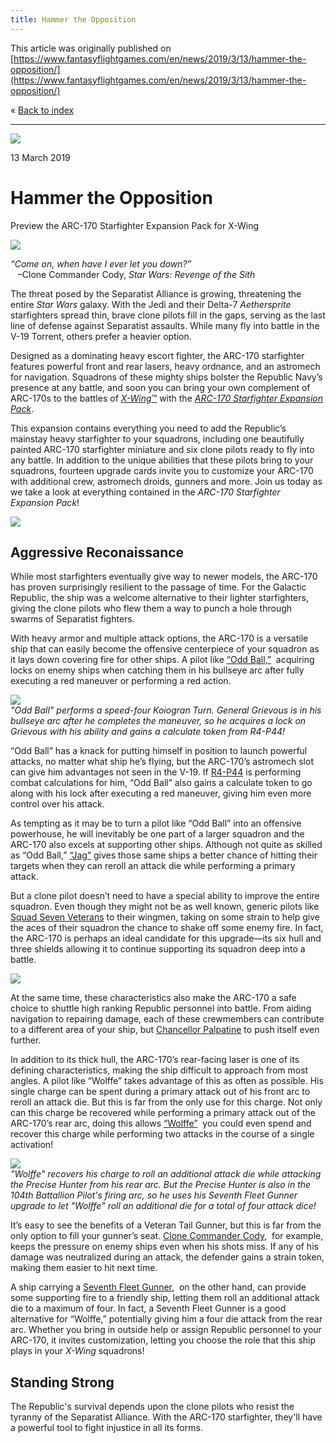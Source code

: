 ```yaml
---
title: Hammer the Opposition
---
```


This article was originally published on [https://www.fantasyflightgames.com/en/news/2019/3/13/hammer-the-opposition/](https://www.fantasyflightgames.com/en/news/2019/3/13/hammer-the-opposition/)

&laquo; [Back to index](../index.md)

---

![](3ea1e90963b025c01c5378e6a8c826a5.jpg)

13 March 2019

Hammer the Opposition
=====================

Preview the ARC-170 Starfighter Expansion Pack for X-Wing

![](c93679b3845d166881f4f90d8aa1e44a.png)

_“Come on, when have I ever let you down?”_  
   –Clone Commander Cody, _Star Wars: Revenge of the Sith_

The threat posed by the Separatist Alliance is growing, threatening the entire _Star Wars_ galaxy. With the Jedi and their Delta-7 _Aethersprite_ starfighters spread thin, brave clone pilots fill in the gaps, serving as the last line of defense against Separatist assaults. While many fly into battle in the V-19 Torrent, others prefer a heavier option.

Designed as a dominating heavy escort fighter, the ARC-170 starfighter features powerful front and rear lasers, heavy ordnance, and an astromech for navigation. Squadrons of these mighty ships bolster the Republic Navy’s presence at any battle, and soon you can bring your own complement of ARC-170s to the battles of [_X-Wing_™](https://www.fantasyflightgames.com/en/products/x-wing-second-edition/) with the _[ARC-170 Starfighter Expansion Pack](https://www.fantasyflightgames.com/en/products/x-wing-second-edition/products/arc-170-starfighter-expansion-pack/)_.

This expansion contains everything you need to add the Republic’s mainstay heavy starfighter to your squadrons, including one beautifully painted ARC-170 starfighter miniature and six clone pilots ready to fly into any battle. In addition to the unique abilities that these pilots bring to your squadrons, fourteen upgrade cards invite you to customize your ARC-170 with additional crew, astromech droids, gunners and more. Join us today as we take a look at everything contained in the _ARC-170 Starfighter Expansion Pack_!

![](a1828b8810ca5b4472784f4a1e817b14.png)

Aggressive Reconaissance
------------------------

While most starfighters eventually give way to newer models, the ARC-170 has proven surprisingly resilient to the passage of time. For the Galactic Republic, the ship was a welcome alternative to their lighter starfighters, giving the clone pilots who flew them a way to punch a hole through swarms of Separatist fighters.

With heavy armor and multiple attack options, the ARC-170 is a versatile ship that can easily become the offensive centerpiece of your squadron as it lays down covering fire for other ships. A pilot like [“Odd Ball,”](575edba890e089da741364be88f09e5f.png)  acquiring locks on enemy ships when catching them in his bullseye arc after fully executing a red maneuver or performing a red action.

![](a80d794a91b4ba292bd7505e8ab6f1e3.jpg)  
_"Odd Ball" performs a speed-four Koiogran Turn. General Grievous is in his bullseye arc after he completes the maneuver, so he acquires a lock on Grievous with his ability and gains a calculate token from R4-P44!_

“Odd Ball” has a knack for putting himself in position to launch powerful attacks, no matter what ship he’s flying, but the ARC-170’s astromech slot can give him advantages not seen in the V-19. If [R4-P44](e4a73ae03633964be3f2eddb0940c3f0.png) is performing combat calculations for him, “Odd Ball” also gains a calculate token to go along with his lock after executing a red maneuver, giving him even more control over his attack.

As tempting as it may be to turn a pilot like “Odd Ball” into an offensive powerhouse, he will inevitably be one part of a larger squadron and the ARC-170 also excels at supporting other ships. Although not quite as skilled as “Odd Ball,” [“Jag”](2df266218ff34570995d0a49d9a3bd0d.png) gives those same ships a better chance of hitting their targets when they can reroll an attack die while performing a primary attack.

But a clone pilot doesn’t need to have a special ability to improve the entire squadron. Even though they might not be as well known, generic pilots like  [Squad Seven Veterans](c0950b1cb5181c09a6836183b73aff42.png) to their wingmen, taking on some strain to help give the aces of their squadron the chance to shake off some enemy fire. In fact, the ARC-170 is perhaps an ideal candidate for this upgrade—its six hull and three shields allowing it to continue supporting its squadron deep into a battle.

![](7fd1d38c25e1c003d5aea1cb3e5f99d1.png)

At the same time, these characteristics also make the ARC-170 a safe choice to shuttle high ranking Republic personnel into battle. From aiding navigation to repairing damage, each of these crewmembers can contribute to a different area of your ship, but [Chancellor Palpatine](75132b36d332d7e4ac8946421bb838ec.png) to push itself even further.

In addition to its thick hull, the ARC-170’s rear-facing laser is one of its defining characteristics, making the ship difficult to approach from most angles. A pilot like “Wolffe” takes advantage of this as often as possible. His single charge can be spent during a primary attack out of his front arc to reroll an attack die. But this is far from the only use for this charge. Not only can this charge be recovered while performing a primary attack out of the ARC-170’s rear arc, doing this allows [“Wolffe”](5ede56b727f3a9a3979950d4d33ed49b.png)  you could even spend and recover this charge while performing two attacks in the course of a single activation!

![](20a9ff3dcbaf3136490bafe8834b6a8a.jpg)  
_"Wolffe" recovers his charge to roll an additional attack die while attacking the Precise Hunter from his rear arc. But the Precise Hunter is also in the 104th Battallion Pilot's firing arc, so he uses his Seventh Fleet Gunner upgrade to let "Wolffe" roll an additional die for a total of four attack dice!_ 

It’s easy to see the benefits of a Veteran Tail Gunner, but this is far from the only option to fill your gunner’s seat. [Clone Commander Cody,](348f9867b6835b4901ead9aed796e60e.png)  for example, keeps the pressure on enemy ships even when his shots miss. If any of his damage was neutralized during an attack, the defender gains a strain token, making them easier to hit next time.

A ship carrying a [Seventh Fleet Gunner,](544923a448947c49a4a5de13ee1a8a85.png)  on the other hand, can provide some supporting fire to a friendly ship, letting them roll an additional attack die to a maximum of four. In fact, a Seventh Fleet Gunner is a good alternative for “Wolffe,” potentially giving him a four die attack from the rear arc. Whether you bring in outside help or assign Republic personnel to your ARC-170, it invites customization, letting you choose the role that this ship plays in your _X-Wing_ squadrons!

Standing Strong
---------------

The Republic's survival depends upon the clone pilots who resist the tyranny of the Separatist Alliance. With the ARC-170 starfighter, they'll have a powerful tool to fight injustice in all its forms.